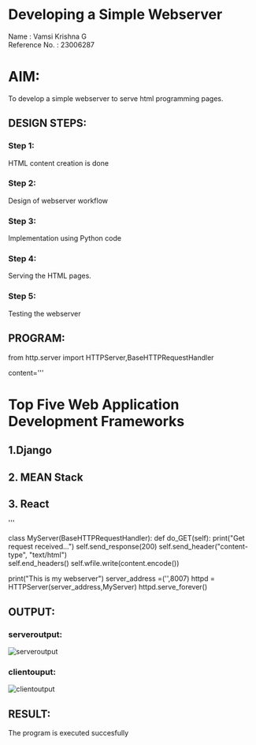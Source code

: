 # Developing a Simple Webserver
Name : Vamsi Krishna G\
Reference No. : 23006287

# AIM:

To develop a simple webserver to serve html programming pages.

## DESIGN STEPS:

### Step 1:

HTML content creation is done

### Step 2:

Design of webserver workflow

### Step 3:

Implementation using Python code

### Step 4:

Serving the HTML pages.

### Step 5:

Testing the webserver

## PROGRAM:

from http.server import HTTPServer,BaseHTTPRequestHandler

content='''
<!doctype html>
<html>
<head>
<title> My Web Server</title>
</head>
<body>
<h1>Top Five Web Application Development Frameworks</h1>
<h2>1.Django</h2>
<h2>2. MEAN Stack</h2>
<h2>3. React </h2>
</body>
</html>
'''

class MyServer(BaseHTTPRequestHandler):
    def do_GET(self):
        print("Get request received...")
        self.send_response(200) 
        self.send_header("content-type", "text/html")       
        self.end_headers()
        self.wfile.write(content.encode())

print("This is my webserver") 
server_address =('',8007)
httpd = HTTPServer(server_address,MyServer)
httpd.serve_forever()

## OUTPUT:

### serveroutput:
![serveroutput](https://github.com/vamsikrishna272005/webserver/assets/147477015/d912d938-1d83-4f69-88ba-b804ebbbe765)


### clientouput:
![clientoutput](https://github.com/vamsikrishna272005/webserver/assets/147477015/5506959d-c4fe-47f8-8cdb-b0efc30121c0)


## RESULT:
The program is executed succesfully
